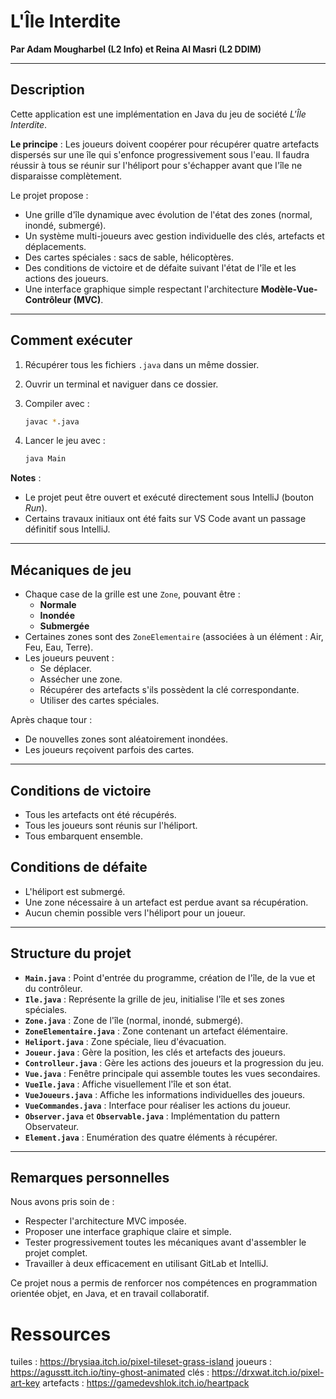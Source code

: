 # L'Île Interdite

**Par Adam Mougharbel (L2 Info) et Reina Al Masri (L2 DDIM)**

---

## Description

Cette application est une implémentation en Java du jeu de société *L'Île Interdite*.

**Le principe** : Les joueurs doivent coopérer pour récupérer quatre artefacts dispersés sur une île qui s'enfonce progressivement sous l'eau. Il faudra réussir à tous se réunir sur l'héliport pour s'échapper avant que l'île ne disparaisse complètement.

Le projet propose :

- Une grille d'île dynamique avec évolution de l'état des zones (normal, inondé, submergé).
- Un système multi-joueurs avec gestion individuelle des clés, artefacts et déplacements.
- Des cartes spéciales : sacs de sable, hélicoptères.
- Des conditions de victoire et de défaite suivant l'état de l'île et les actions des joueurs.
- Une interface graphique simple respectant l'architecture **Modèle-Vue-Contrôleur (MVC)**.

---

## Comment exécuter

1. Récupérer tous les fichiers `.java` dans un même dossier.
2. Ouvrir un terminal et naviguer dans ce dossier.
3. Compiler avec :

   ```bash
   javac *.java
   ```

4. Lancer le jeu avec :

   ```bash
   java Main
   ```

**Notes** :
- Le projet peut être ouvert et exécuté directement sous IntelliJ (bouton *Run*).
- Certains travaux initiaux ont été faits sur VS Code avant un passage définitif sous IntelliJ.

---

## Mécaniques de jeu

- Chaque case de la grille est une `Zone`, pouvant être :
  - **Normale**
  - **Inondée**
  - **Submergée**
- Certaines zones sont des `ZoneElementaire` (associées à un élément : Air, Feu, Eau, Terre).
- Les joueurs peuvent :
  - Se déplacer.
  - Assécher une zone.
  - Récupérer des artefacts s'ils possèdent la clé correspondante.
  - Utiliser des cartes spéciales.

Après chaque tour :
- De nouvelles zones sont aléatoirement inondées.
- Les joueurs reçoivent parfois des cartes.

---

## Conditions de victoire

- Tous les artefacts ont été récupérés.
- Tous les joueurs sont réunis sur l'héliport.
- Tous embarquent ensemble.

## Conditions de défaite

- L'héliport est submergé.
- Une zone nécessaire à un artefact est perdue avant sa récupération.
- Aucun chemin possible vers l'héliport pour un joueur.

---

## Structure du projet

- **`Main.java`** : Point d'entrée du programme, création de l'île, de la vue et du contrôleur.
- **`Ile.java`** : Représente la grille de jeu, initialise l'île et ses zones spéciales.
- **`Zone.java`** : Zone de l'île (normal, inondé, submergé).
- **`ZoneElementaire.java`** : Zone contenant un artefact élémentaire.
- **`Heliport.java`** : Zone spéciale, lieu d'évacuation.
- **`Joueur.java`** : Gère la position, les clés et artefacts des joueurs.
- **`Controlleur.java`** : Gère les actions des joueurs et la progression du jeu.
- **`Vue.java`** : Fenêtre principale qui assemble toutes les vues secondaires.
- **`VueIle.java`** : Affiche visuellement l'île et son état.
- **`VueJoueurs.java`** : Affiche les informations individuelles des joueurs.
- **`VueCommandes.java`** : Interface pour réaliser les actions du joueur.
- **`Observer.java`** et **`Observable.java`** : Implémentation du pattern Observateur.
- **`Element.java`** : Enumération des quatre éléments à récupérer.

---

## Remarques personnelles

Nous avons pris soin de :

- Respecter l'architecture MVC imposée.
- Proposer une interface graphique claire et simple.
- Tester progressivement toutes les mécaniques avant d'assembler le projet complet.
- Travailler à deux efficacement en utilisant GitLab et IntelliJ.

Ce projet nous a permis de renforcer nos compétences en programmation orientée objet, en Java, et en travail collaboratif.


# Ressources 
tuiles : https://brysiaa.itch.io/pixel-tileset-grass-island
joueurs : https://agusstt.itch.io/tiny-ghost-animated
clés : https://drxwat.itch.io/pixel-art-key
artefacts : https://gamedevshlok.itch.io/heartpack
